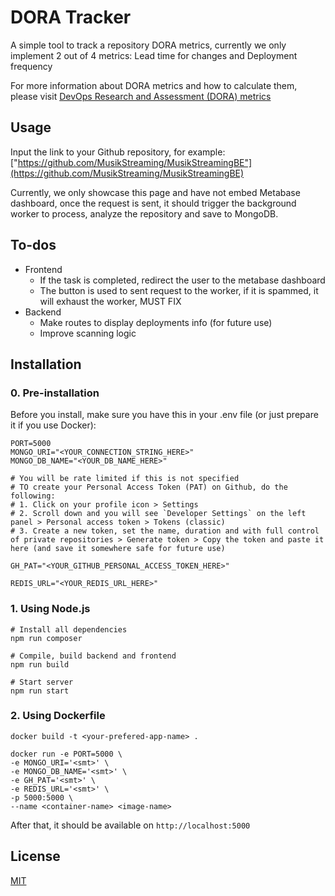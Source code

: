 # DORA Tracker
A simple tool to track a repository DORA metrics, currently we only implement 2 out of 4 metrics: Lead time for changes and Deployment frequency

For more information about DORA metrics and how to calculate them, please visit [DevOps Research and Assessment (DORA) metrics](https://docs.gitlab.com/ee/user/analytics/dora_metrics.html)

## Usage
[](./assets/home.png)

Input the link to your Github repository, for example: ["https://github.com/MusikStreaming/MusikStreamingBE"](https://github.com/MusikStreaming/MusikStreamingBE)

Currently, we only showcase this page and have not embed Metabase dashboard, once the request is sent, it should trigger the background worker to process, analyze the repository and save to MongoDB.

## To-dos
- Frontend
    - If the task is completed, redirect the user to the metabase dashboard
    - The button is used to  sent request to the worker, if it is spammed, it will exhaust the worker, MUST FIX
- Backend
    - Make routes to display deployments info (for future use)
    - Improve scanning logic

## Installation

### 0. Pre-installation
Before you install, make sure you have this in your .env file (or just prepare it if you use Docker):

```
PORT=5000
MONGO_URI="<YOUR_CONNECTION_STRING_HERE>"
MONGO_DB_NAME="<YOUR_DB_NAME_HERE>"

# You will be rate limited if this is not specified
# TO create your Personal Access Token (PAT) on Github, do the following:
# 1. Click on your profile icon > Settings
# 2. Scroll down and you will see `Developer Settings` on the left panel > Personal access token > Tokens (classic)
# 3. Create a new token, set the name, duration and with full control of private repositories > Generate token > Copy the token and paste it here (and save it somewhere safe for future use)

GH_PAT="<YOUR_GITHUB_PERSONAL_ACCESS_TOKEN_HERE>"

REDIS_URL="<YOUR_REDIS_URL_HERE>"
```

### 1. Using Node.js

```
# Install all dependencies
npm run composer

# Compile, build backend and frontend
npm run build

# Start server
npm run start
```

### 2. Using Dockerfile

```
docker build -t <your-prefered-app-name> .

docker run -e PORT=5000 \
-e MONGO_URI='<smt>' \
-e MONGO_DB_NAME='<smt>' \
-e GH_PAT='<smt>' \
-e REDIS_URL='<smt>' \
-p 5000:5000 \
--name <container-name> <image-name>
```

After that, it should be available on `http://localhost:5000`

## License
[MIT](./LICENSE)
